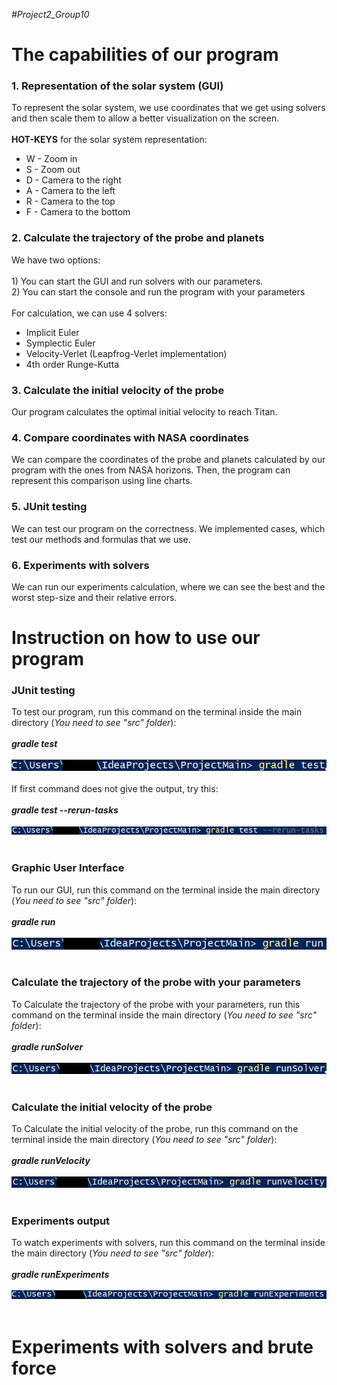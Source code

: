 *#Project2_Group10*
   # The capabilities of our program
   ### 1. Representation of the solar system (GUI)  
   To represent the solar system, we use coordinates that we get using solvers and then scale them to allow a better visualization on the screen.<br />
         <br>**HOT-KEYS** for the solar system representation: <br /> 
   - W - Zoom in <br />
   - S - Zoom out <br />
   - D - Camera to the right <br />
   - A - Camera to the left <br />
   - R - Camera to the top <br />
   - F - Camera to the bottom <br />
   
   ### 2. Calculate the trajectory of the probe and planets
   We have two options:<br />
      <br>1) You can start the GUI and run solvers with our parameters. <br />
      2) You can start the console and run the program with your parameters <br />
   <br>For calculation, we can use 4 solvers: <br /> 
   - Implicit Euler <br />
   - Symplectic Euler <br />
   - Velocity-Verlet (Leapfrog-Verlet implementation) <br />
   - 4th order Runge-Kutta <br />
   
   ### 3. Calculate the initial velocity of the probe 
   Our program calculates the optimal initial velocity to reach Titan.
   
   ### 4. Compare coordinates with NASA coordinates
   We can compare the coordinates of the probe and planets calculated by our program with the ones from NASA horizons. Then, the program can represent this comparison using  line charts.
   
   ### 5. JUnit testing
   We can test our program on the correctness. We implemented cases, which test our methods and formulas that we use. 
   
   ### 6. Experiments with solvers
   We can run our experiments calculation, where we can see the best and the worst step-size and their relative errors.
   
   
  # Instruction on how to use our program
  
  ### JUnit testing
   To test our program, run this command on the terminal inside the main directory (*You need to see "src" folder*): <br /><br />
   ***gradle test*** <br /><br />
   ![](readmeImages/gradleTest.png) <br /> <br />
   If first command does not give the output, try this: <br /><br />
   ***gradle test --rerun-tasks*** <br /><br />
   ![](readmeImages/gradleTestSec.png) <br /> <br />
   
  ### Graphic User Interface
   To run our GUI, run this command on the terminal inside the main directory (*You need to see "src" folder*): <br /><br />
   ***gradle run*** <br /><br />
   ![](readmeImages/gradleRun.png) <br /> <br />
  
  ### Calculate the trajectory of the probe with your parameters 
   To Calculate the trajectory of the probe with your parameters, run this command on the terminal inside the main directory (*You need to see "src" folder*): <br /><br />
   ***gradle runSolver*** <br /><br />
   ![](readmeImages/runSolver.png) <br /> <br />
  
  ### Calculate the initial velocity of the probe 
   To Calculate the initial velocity of the probe, run this command on the terminal inside the main directory (*You need to see "src" folder*): <br /><br />
   ***gradle runVelocity*** <br /><br />
   ![](readmeImages/runVelocity.png) <br /> <br />
   
   ### Experiments output
   To watch experiments with solvers, run this command on the terminal inside the main directory (*You need to see "src" folder*): <br /><br />
   ***gradle runExperiments*** <br /><br />
   ![](readmeImages/runExperiments.png) <br /> <br />
   
   

  
  # Experiments with solvers and brute force
